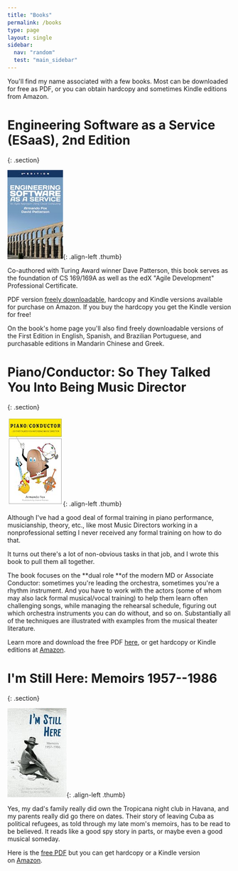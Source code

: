 ```yaml
---
title: "Books"
permalink: /books
type: page
layout: single
sidebar:
  nav: "random"
  test: "main_sidebar"
---
```


You'll find my name associated with a few books. Most can be downloaded for free as PDF, or you can obtain hardcopy and sometimes Kindle editions from Amazon.




# Engineering Software as a Service (ESaaS), 2nd Edition
{: .section}

![](/assets/img/books/esaas.jpeg){: .align-left .thumb}


Co-authored with Turing Award winner Dave Patterson, this book serves as the foundation of CS 169/169A as well as the edX "Agile Development" Professional Certificate.

PDF version [freely downloadable](http://www.saasbook.info/), hardcopy and Kindle versions available for purchase on Amazon. If you buy the hardcopy you get the Kindle version for free!

On the book's home page you'll also find freely downloadable versions of the First Edition in English, Spanish, and Brazilian Portuguese, and purchasable editions in Mandarin Chinese and Greek.

# Piano/Conductor: So They Talked You Into Being Music Director
{: .section}

![](/assets/img/books/piano-conductor.jpeg){: .align-left .thumb}

Although I've had a good deal of formal training in piano performance, musicianship, theory, etc., like most Music Directors working in a nonprofessional setting I never received any formal training on how to do that.

It turns out there's a lot of non-obvious tasks in that job, and I wrote this book to pull them all together.

The book focuses on the **dual role **of the modern MD or Associate Conductor: sometimes you're leading the orchestra, sometimes you're a rhythm instrument. And you have to work with the actors (some of whom may also lack formal musical/vocal training) to help them learn often challenging songs, while managing the rehearsal schedule, figuring out which orchestra instruments you can do without, and so on. Substantially all of the techniques are illustrated with examples from the musical theater literature.

Learn more and download the free PDF [here](https://docs.google.com/viewer?a=v&pid=sites&srcid=ZGVmYXVsdGRvbWFpbnxhcm1hbmRvZm94fGd4OjQ1YTU1M2VhYjgzNDg5ZDE), or get hardcopy or Kindle editions at [Amazon](https://www.amazon.com/Piano-Conductor-Talked-Being-Director/dp/0984881298).

# I'm Still Here: Memoirs 1957--1986
{: .section}

![](/assets/img/books/imstillhere.jpeg){: .align-left .thumb}

Yes, my dad's family really did own the Tropicana night club in Havana, and my parents really did go there on dates. Their story of leaving Cuba as political refugees, as told through my late mom's memoirs, has to be read to be believed. It reads like a good spy story in parts, or maybe even a good musical someday.

Here is the [free PDF](https://docs.google.com/viewer?a=v&pid=sites&srcid=ZGVmYXVsdGRvbWFpbnxhcm1hbmRvZm94fGd4OjE3YjYyY2IyODI1NWViYjU) but you can get hardcopy or a Kindle version on [Amazon](https://www.amazon.com/Still-Here-1957-1986-Martorell-2016-05-01/dp/B01K32C4DU).
